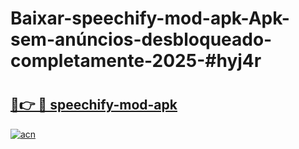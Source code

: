 # Baixar-speechify-mod-apk-Apk-sem-anúncios-desbloqueado-completamente-2025-#hyj4r

# <h2><a href="https://ainizakaria.my?title=speechify-mod-apk&ref=24M">🔗👉 🔴 speechify-mod-apk</a></h2>

[![acn](https://github.com/user-attachments/assets/0f9c940e-d8b0-45ae-aac7-cd30a18b3e1c)](https://ainizakaria.my?title=speechify-mod-apk&ref=24M)


